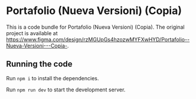 
  # Portafolio (Nueva Versioni) (Copia)

  This is a code bundle for Portafolio (Nueva Versioni) (Copia). The original project is available at https://www.figma.com/design/rzMGUpGs4hzozwMYFXwHYD/Portafolio--Nueva-Versioni---Copia-.

  ## Running the code

  Run `npm i` to install the dependencies.

  Run `npm run dev` to start the development server.
  